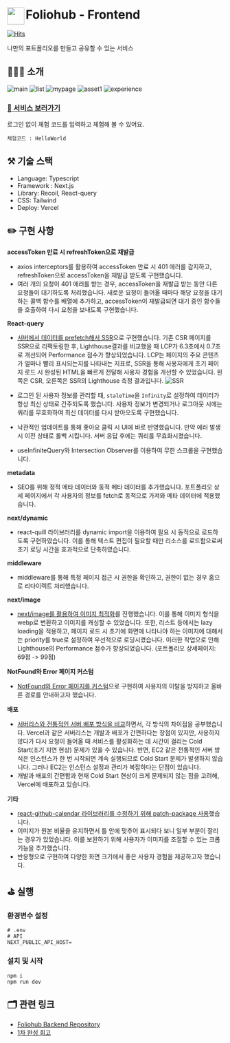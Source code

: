# <a href="https://www.foliohub.me"><img src="https://github.com/y-solb/foliohub-backend/assets/59462108/8f74737b-07b0-468e-aea3-acf56d8fb233" align="left" width="40" height="40"></a> Foliohub - Frontend

[![Hits](https://hits.seeyoufarm.com/api/count/incr/badge.svg?url=https%3A%2F%2Fgithub.com%2Fy-solb%2Ffoliohub-backend&count_bg=%23607AE9&title_bg=%236A6A6A&icon=&icon_color=%23FF0202&title=hits&edge_flat=false)](https://hits.seeyoufarm.com)

나만의 포트폴리오를 만들고 공유할 수 있는 서비스

## 💁🏻‍♀️ 소개

![main](https://github.com/y-solb/foliohub-backend/assets/59462108/1c17f2c2-da2a-477d-b9a6-65960393bb04)
![list](https://github.com/y-solb/foliohub-backend/assets/59462108/99ca6a66-1e10-436f-87db-721045bbb44d)
![mypage](https://github.com/y-solb/foliohub-backend/assets/59462108/c5d767d8-8242-4c56-b9fb-57ab19bc45e2)
![asset1](https://github.com/y-solb/foliohub-backend/assets/59462108/d06a3055-d4b5-41b5-ba12-4afaf1ec6ac9)
![experience](https://github.com/y-solb/foliohub-backend/assets/59462108/1f2ff8a8-b5c8-4bb1-adce-7e4637ca072d)

### [🚀 서비스 보러가기](https://www.foliohub.me)

로그인 없이 체험 코드를 입력하고 체험해 볼 수 있어요.

```
체험코드 : HelloWorld
```

## ⚒️ 기술 스택

- Language: Typescript
- Framework : Next.js
- Library: Recoil, React-query
- CSS: Tailwind
- Deploy: Vercel

## ✏️ 구현 사항

**accessToken 만료 시 refreshToken으로 재발급**

- axios interceptors를 활용하여 accessToken 만료 시 401 에러를 감지하고, refreshToken으로 accessToken을 재발급 받도록 구현했습니다.
- 여러 개의 요청이 401 에러를 받는 경우, accessToken을 재발급 받는 동안 다른 요청들이 대기하도록 처리했습니다. 새로운 요청이 들어올 때마다 해당 요청을 대기하는 콜백 함수를 배열에 추가하고, accessToken이 재발급되면 대기 중인 함수들을 호출하여 다시 요청을 보내도록 구현했습니다.

**React-query**

- [서버에서 데이터를 prefetch해서 SSR](https://sollogging.tistory.com/88)으로 구현했습니다. 기존 CSR 페이지를 SSR으로 리팩토링한 후, Lighthouse결과를 비교했을 때 LCP가 6.3초에서 0.7초로 개선되어 Performance 점수가 향상되었습니다. LCP는 페이지의 주요 콘텐츠가 얼마나 빨리 표시되는지를 나타내는 지표로, SSR을 통해 사용자에게 초기 페이지 로드 시 완성된 HTML을 빠르게 전달해 사용자 경험을 개선할 수 있었습니다.
  왼쪽은 CSR, 오른쪽은 SSR의 Lighthouse 측정 결과입니다. ![SSR](https://github.com/y-solb/foliohub-frontend/assets/59462108/e319729f-dbf0-4817-acfa-f2eaf4dfd0b5)

- 로그인 된 사용자 정보를 관리할 때, <code>staleTime</code>을 <code>Infinity</code>로 설정하여 데이터가 항상 최신 상태로 간주되도록 했습니다. 사용자 정보가 변경되거나 로그아웃 시에는 쿼리를 무효화하여 최신 데이터를 다시 받아오도록 구현했습니다.
- 낙관적인 업데이트를 통해 좋아요 클릭 시 UI에 바로 반영했습니다. 만약 에러 발생 시 이전 상태로 롤백 시킵니다. 서버 응답 후에는 쿼리를 무효화시켰습니다.
- useInfiniteQuery와 Intersection Observer를 이용하여 무한 스크롤을 구현했습니다.

**metadata**

- SEO를 위해 정적 메타 데이터와 동적 메타 데이터를 추가했습니다. 포트폴리오 상세 페이지에서 각 사용자의 정보를 fetch로 동적으로 가져와 메타 데이터에 적용했습니다.

**next/dynamic**

- react-quill 라이브러리를 dynamic import을 이용하여 필요 시 동적으로 로드하도록 구현하였습니다. 이를 통해 텍스트 편집이 필요할 때만 리소스를 로드함으로써 초기 로딩 시간을 효과적으로 단축하였습니다.

**middleware**

- middleware를 통해 특정 페이지 접근 시 권한을 확인하고, 권한이 없는 경우 홈으로 리다이렉트 처리했습니다.

**next/image**

- [next/image를 활용하여 이미지 최적화](https://sollogging.tistory.com/86)를 진행했습니다. 이를 통해 이미지 형식을 webp로 변환하고 이미지를 캐싱할 수 있었습니다. 또한, 리스트 등에서는 lazy loading을 적용하고, 페이지 로드 시 초기에 화면에 나타나야 하는 이미지에 대해서는 priority를 true로 설정하여 우선적으로 로딩시켰습니다. 이러한 작업으로 인해 Lighthouse의 Performance 점수가 향상되었습니다. (포트폴리오 상세페이지: 69점 -> 99점)

**NotFound와 Error 페이지 커스텀**

- [NotFound와 Error 페이지를 커스텀](https://sollogging.tistory.com/84)으로 구현하여 사용자의 이탈을 방지하고 올바른 경로를 안내하고자 했습니다.

**배포**

- [서버리스와 전통적인 서버 배포 방식을 비교](https://sollogging.tistory.com/93)하면서, 각 방식의 차이점을 공부했습니다. Vercel과 같은 서버리스는 개발과 배포가 간편하다는 장점이 있지만, 사용하지 않다가 다시 요청이 들어올 때 서비스를 활성화하는 데 시간이 걸리는 Cold Start(초기 지연 현상) 문제가 있을 수 있습니다. 반면, EC2 같은 전통적인 서버 방식은 인스턴스가 한 번 시작되면 계속 실행되므로 Cold Start 문제가 발생하지 않습니다. 그러나 EC2는 인스턴스 설정과 관리가 복잡하다는 단점이 있습니다.
- 개발과 배포의 간편함과 현재 Cold Start 현상이 크게 문제되지 않는 점을 고려해, Vercel에 배포하고 있습니다.

**기타**

- [react-github-calendar 라이브러리를 수정하기 위해 patch-package 사용](https://sollogging.tistory.com/78)했습니다.
- 이미지가 원본 비율을 유지하면서 틀 안에 맞추어 표시되다 보니 일부 부분이 잘리는 경우가 있었습니다. 이를 보완하기 위해 사용자가 이미지를 조절할 수 있는 크롭 기능을 추가했습니다.
- 반응형으로 구현하여 다양한 화면 크기에서 좋은 사용자 경험을 제공하고자 했습니다.

## ⛳️ 실행

### 환경변수 설정

```
# .env
# API
NEXT_PUBLIC_API_HOST=
```

### 설치 및 시작

```
npm i
npm run dev
```

## 🗂️ 관련 링크

- [Foliohub Backend Repository](https://github.com/y-solb/foliohub-backend)
- [1차 완성 회고](https://sollogging.tistory.com/83)
